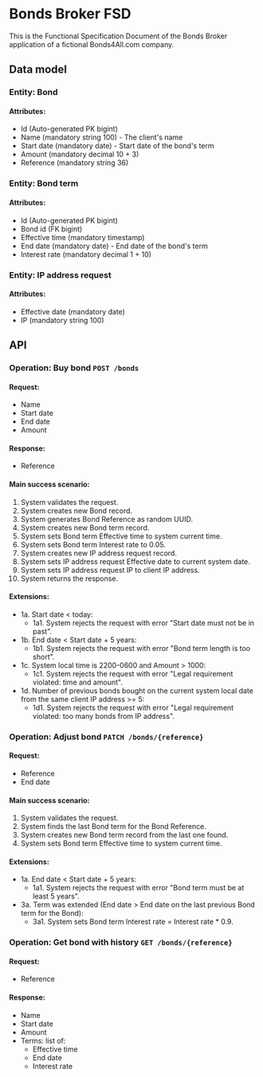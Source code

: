 # Bonds Broker FSD

This is the Functional Specification Document of the Bonds Broker application
of a fictional Bonds4All.com company.


## Data model

### Entity: Bond

#### Attributes:

- Id (Auto-generated PK bigint)
- Name (mandatory string 100) - The client's name
- Start date (mandatory date) - Start date of the bond's term
- Amount (mandatory decimal 10 + 3)
- Reference (mandatory string 36)

### Entity: Bond term

#### Attributes:

- Id (Auto-generated PK bigint)
- Bond id (FK bigint)
- Effective time (mandatory timestamp)
- End date (mandatory date) - End date of the bond's term
- Interest rate (mandatory decimal 1 + 10)

### Entity: IP address request

#### Attributes:

- Effective date (mandatory date)
- IP (mandatory string 100)


## API

### Operation: Buy bond `POST /bonds`

#### Request:

- Name
- Start date
- End date
- Amount

#### Response:

- Reference

#### Main success scenario:

1. System validates the request.
2. System creates new Bond record.
3. System generates Bond Reference as random UUID.
4. System creates new Bond term record.
5. System sets Bond term Effective time to system current time.
6. System sets Bond term Interest rate to 0.05.
7. System creates new IP address request record.
8. System sets IP address request Effective date to current system date.
9. System sets IP address request IP to client IP address.
10. System returns the response.

#### Extensions:

- 1a. Start date < today:
    - 1a1. System rejects the request with error "Start date must not be in past".
- 1b. End date < Start date + 5 years:
    - 1b1. System rejects the request with error "Bond term length is too short".
- 1c. System local time is 2200-0600 and Amount > 1000:
    - 1c1. System rejects the request with error "Legal requirement violated: time and amount".
- 1d. Number of previous bonds bought on the current system local date from the same client IP address >= 5:
    - 1d1. System rejects the request with error "Legal requirement violated: too many bonds from IP address".

### Operation: Adjust bond `PATCH /bonds/{reference}`

#### Request:

- Reference
- End date

#### Main success scenario:

1. System validates the request.
2. System finds the last Bond term for the Bond Reference.
3. System creates new Bond term record from the last one found.
4. System sets Bond term Effective time to system current time.

#### Extensions:

- 1a. End date < Start date + 5 years:
    - 1a1. System rejects the request with error "Bond term must be at least 5 years".
- 3a. Term was extended (End date > End date on the last previous Bond term for the Bond):
    - 3a1. System sets Bond term Interest rate = Interest rate * 0.9.

### Operation: Get bond with history `GET /bonds/{reference}`

#### Request:

- Reference

#### Response:

- Name
- Start date
- Amount
- Terms: list of:
    - Effective time
    - End date
    - Interest rate
